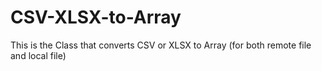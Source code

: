 # CSV-XLSX-to-Array
 This is the Class that converts CSV or XLSX to Array (for both remote file and local file)
